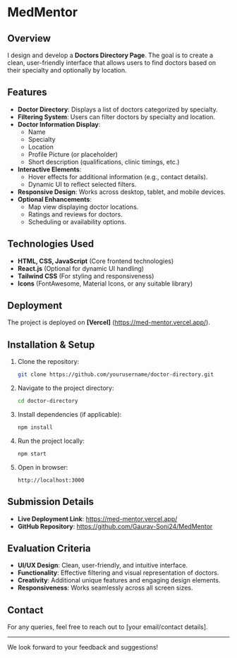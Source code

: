 # MedMentor

## Overview
I design and develop a **Doctors Directory Page**. The goal is to create a clean, user-friendly interface that allows users to find doctors based on their specialty and optionally by location.

## Features
- **Doctor Directory**: Displays a list of doctors categorized by specialty.
- **Filtering System**: Users can filter doctors by specialty and location.
- **Doctor Information Display**:
  - Name
  - Specialty
  - Location
  - Profile Picture (or placeholder)
  - Short description (qualifications, clinic timings, etc.)
- **Interactive Elements**:
  - Hover effects for additional information (e.g., contact details).
  - Dynamic UI to reflect selected filters.
- **Responsive Design**: Works across desktop, tablet, and mobile devices.
- **Optional Enhancements**:
  - Map view displaying doctor locations.
  - Ratings and reviews for doctors.
  - Scheduling or availability options.

## Technologies Used
- **HTML, CSS, JavaScript** (Core frontend technologies)
- **React.js** (Optional for dynamic UI handling)
- **Tailwind CSS** (For styling and responsiveness)
- **Icons** (FontAwesome, Material Icons, or any suitable library)

## Deployment
The project is deployed on **[Vercel]** (https://med-mentor.vercel.app/).

## Installation & Setup
1. Clone the repository:
   ```sh
   git clone https://github.com/yourusername/doctor-directory.git
   ```
2. Navigate to the project directory:
   ```sh
   cd doctor-directory
   ```
3. Install dependencies (if applicable):
   ```sh
   npm install
   ```
4. Run the project locally:
   ```sh
   npm start
   ```
5. Open in browser:
   ```
   http://localhost:3000
   ```

## Submission Details
- **Live Deployment Link**: https://med-mentor.vercel.app/
- **GitHub Repository**: https://github.com/Gaurav-Soni24/MedMentor

## Evaluation Criteria
- **UI/UX Design**: Clean, user-friendly, and intuitive interface.
- **Functionality**: Effective filtering and visual representation of doctors.
- **Creativity**: Additional unique features and engaging design elements.
- **Responsiveness**: Works seamlessly across all screen sizes.

## Contact
For any queries, feel free to reach out to [your email/contact details].

---
We look forward to your feedback and suggestions!